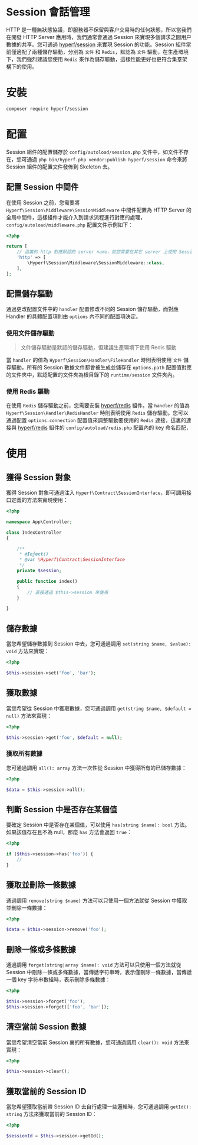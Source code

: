 # Session 會話管理

HTTP 是一種無狀態協議，即服務器不保留與客户交易時的任何狀態，所以當我們在開發 HTTP Server 應用時，我們通常會通過 Session 來實現多個請求之間用户數據的共享。您可通過 [hyperf/session](https://github.com/hyperf/session) 來實現 Session 的功能。Session 組件當前僅適配了兩種儲存驅動，分別為 `文件` 和 `Redis`，默認為 `文件` 驅動，在生產環境下，我們強烈建議您使用 `Redis` 來作為儲存驅動，這樣性能更好也更符合集羣架構下的使用。

# 安裝

```bash
composer require hyperf/session
```

# 配置

Session 組件的配置儲存於 `config/autoload/session.php` 文件中，如文件不存在，您可通過 `php bin/hyperf.php vendor:publish hyperf/session` 命令來將 Session 組件的配置文件發佈到 Skeleton 去。

## 配置 Session 中間件

在使用 Session 之前，您需要將 `Hyperf\Session\Middleware\SessionMiddleware` 中間件配置為 HTTP Server 的全局中間件，這樣組件才能介入到請求流程進行對應的處理，`config/autoload/middleware.php` 配置文件示例如下：

```php
<?php

return [
    // 這裏的 http 對應默認的 server name，如您需要在其它 server 上使用 Session，需要對應的配置全局中間件
    'http' => [
        \Hyperf\Session\Middleware\SessionMiddleware::class,
    ],
];
```

## 配置儲存驅動

通過更改配置文件中的 `handler` 配置修改不同的 Session 儲存驅動，而對應 Handler 的具體配置項則由 `options` 內不同的配置項決定。

### 使用文件儲存驅動

> 文件儲存驅動是默認的儲存驅動，但建議生產環境下使用 Redis 驅動

當 `handler` 的值為 `Hyperf\Session\Handler\FileHandler` 時則表明使用 `文件` 儲存驅動，所有的 Session 數據文件都會被生成並儲存在 `options.path` 配置值對應的文件夾中，默認配置的文件夾為根目錄下的 `runtime/session` 文件夾內。

### 使用 Redis 驅動

在使用 `Redis` 儲存驅動之前，您需要安裝 [hyperf/redis](https://github.com/hyperf/redis) 組件。當 `handler` 的值為 `Hyperf\Session\Handler\RedisHandler` 時則表明使用 `Redis` 儲存驅動。您可以通過配置 `options.connection` 配置值來調整驅動要使用的 `Redis` 連接，這裏的連接與 [hyperf/redis](https://github.com/hyperf/redis) 組件的 `config/autoload/redis.php` 配置內的 key 命名匹配，

# 使用

## 獲得 Session 對象

獲得 Session 對象可通過注入 `Hyperf\Contract\SessionInterface`，即可調用接口定義的方法來實現使用：

```php
<?php

namespace App\Controller;

class IndexController
{

    /**
     * @Inject()
     * @var \Hyperf\Contract\SessionInterface
     */
    private $session;

    public function index()
    {
        // 直接通過 $this->session 來使用
    } 

}
```

## 儲存數據

當您希望儲存數據到 Session 中去，您可通過調用 `set(string $name, $value): void` 方法來實現：

```php
<?php

$this->session->set('foo', 'bar');
```

## 獲取數據

當您希望從 Session 中獲取數據，您可通過調用 `get(string $name, $default = null)` 方法來實現：

```php
<?php

$this->session->get('foo', $default = null);
```

### 獲取所有數據

您可通過調用 `all(): array` 方法一次性從 Session 中獲得所有的已儲存數據：

```php
<?php

$data = $this->session->all();
```

## 判斷 Session 中是否存在某個值

要確定 Session 中是否存在某個值，可以使用 `has(string $name): bool` 方法。如果該值存在且不為 null，那麼 `has` 方法會返回 `true`：

```php
<?php

if ($this->session->has('foo')) {
    //
}
```

## 獲取並刪除一條數據

通過調用 `remove(string $name)` 方法可以只使用一個方法就從 Session 中獲取並刪除一條數據：

```php
<?php

$data = $this->session->remove('foo');
```

## 刪除一條或多條數據

通過調用 `forget(string|array $name): void` 方法可以只使用一個方法就從 Session 中刪除一條或多條數據，當傳遞字符串時，表示僅刪除一條數據，當傳遞一個 key 字符串數組時，表示刪除多條數據：

```php
<?php

$this->session->forget('foo');
$this->session->forget(['foo', 'bar']);
```

## 清空當前 Session 數據

當您希望清空當前 Session 裏的所有數據，您可通過調用 `clear(): void` 方法來實現：

```php
<?php

$this->session->clear();
```

## 獲取當前的 Session ID

當您希望獲取當前帶 Session ID 去自行處理一些邏輯時，您可通過調用 `getId(): string` 方法來獲取當前的 Session ID：

```php
<?php

$sessionId = $this->session->getId();
```


